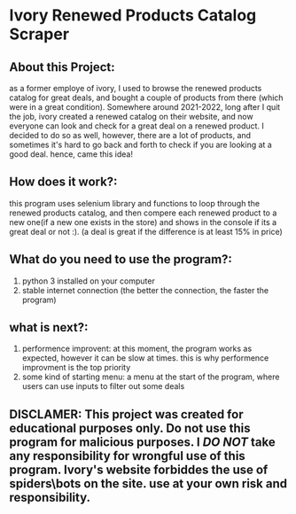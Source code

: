 # Ivory Renewed Products Catalog Scraper
## About this Project:
as a former employe of ivory, I used to browse the renewed products catalog for great deals, and bought a couple of products from there (which were in a great condition). Somewhere around 2021-2022, long after I quit the job, ivory created a renewed catalog on their website, and now everyone can look and check for a great deal on a renewed product. I decided to do so as well, however, there are a lot of products, and sometimes it's hard to go back and forth to check if you are looking at a good deal. hence, came this idea!

## How does it work?:
this program uses selenium library and functions to loop through the renewed products catalog, and then compere each renewed product to a new one(if a new one exists in the store) and shows in the console if its a great deal or not :).  (a deal is great if the difference is at least 15% in price)

## What do you need to use the program?:
1. python 3 installed on your computer
2. stable internet connection (the better the connection, the faster the program)

## what is next?:
1. performence improvent: at this moment, the program works as expected, however it can be slow at times. this is why performence improvment is the top priority
2. some kind of starting menu: a menu at the start of the program, where users can use inputs to filter out some deals

## DISCLAMER: This project was created for educational purposes only. Do not use this program for malicious purposes. I *DO NOT* take any responsibility for wrongful use of this program. Ivory's website forbiddes the use of spiders\bots on the site. use at your own risk and responsibility. 
